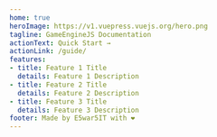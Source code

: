 ```yaml
---
home: true
heroImage: https://v1.vuepress.vuejs.org/hero.png
tagline: GameEngineJS Documentation
actionText: Quick Start →
actionLink: /guide/
features:
- title: Feature 1 Title
  details: Feature 1 Description
- title: Feature 2 Title
  details: Feature 2 Description
- title: Feature 3 Title
  details: Feature 3 Description
footer: Made by E5war5IT with ❤️
---
```

